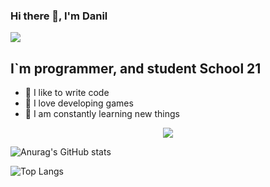 ### Hi there 👋, I'm Danil
![](https://komarev.com/ghpvc/?username=fqest)

## I`m programmer, and student School 21
- 💪 I like to write code
- 🎉 I love developing games
- 🥅 I am constantly learning new things

<p align="center">
  <a href="https://profile.intra.42.fr/">
    <img src="https://badge42.herokuapp.com/api/stats/lvalery?darkmode=true"/>
  </a>
</p>

![Anurag's GitHub stats](https://github-readme-stats.vercel.app/api?username=fqest)

![Top Langs](https://github-readme-stats.vercel.app/api/top-langs/?username=fqest&layout=compact&hide=Objective-C,Roff,Makefile&langs_count=6)
